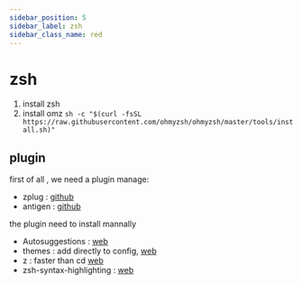 ```yaml
---
sidebar_position: 5
sidebar_label: zsh
sidebar_class_name: red
---
```


# zsh

1. install zsh
2. install omz `sh -c "$(curl -fsSL https://raw.githubusercontent.com/ohmyzsh/ohmyzsh/master/tools/install.sh)"`

## plugin

first of all , we need a plugin manage:

- zplug : [github](https://github.com/zplug/zplug)
- antigen : [github](https://github.com/zsh-users/antigen)

the plugin need to install mannally

- Autosuggestions : [web](https://github.com/zsh-users/zsh-autosuggestions)
- themes : add directly to config, [web](https://github.com/ohmyzsh/ohmyzsh/tree/master/plugins/themes)
- z : faster than cd [web](https://github.com/agkozak/zsh-z)
- zsh-syntax-highlighting : [web](https://github.com/zsh-users/zsh-syntax-highlighting/blob/master/INSTALL.md)
